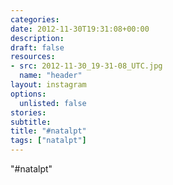 ```yaml
---
categories:
date: 2012-11-30T19:31:08+00:00
description:
draft: false
resources:
- src: 2012-11-30_19-31-08_UTC.jpg
  name: "header"
layout: instagram
options:
  unlisted: false
stories:
subtitle:
title: "#natalpt"
tags: ["natalpt"]
---
```


"#natalpt"
